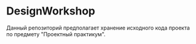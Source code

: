 # DesignWorkshop

Данный репозиторий предполагает хранение исходного кода проекта по предмету "Проектный практикум".
